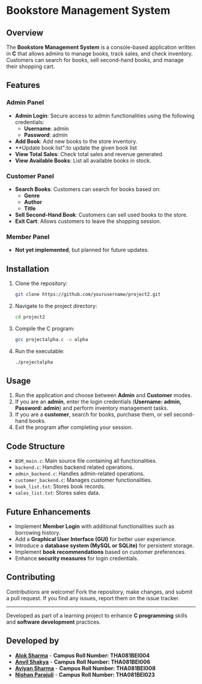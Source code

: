 # Bookstore Management System

## Overview

The **Bookstore Management System** is a console-based application written in **C** that allows admins to manage books, track sales, and check inventory. Customers can search for books, sell second-hand books, and manage their shopping cart.

## Features

### Admin Panel

- **Admin Login**: Secure access to admin functionalities using the following credentials:
  - **Username**: admin  
  - **Password**: admin  
- **Add Book**: Add new books to the store inventory.
- **Update book list":to update the given book list
- **View Total Sales**: Check total sales and revenue generated.
- **View Available Books**: List all available books in stock.

### Customer Panel

- **Search Books**: Customers can search for books based on:
  - **Genre**
  - **Author**
  - **Title**
- **Sell Second-Hand Book**: Customers can sell used books to the store.
- **Exit Cart**: Allows customers to leave the shopping session.

### Member Panel

- **Not yet implemented**, but planned for future updates.

## Installation

1. Clone the repository:
   ```bash
   git clone https://github.com/yourusername/project2.git
   ```
2. Navigate to the project directory:
   ```bash
   cd project2
   ```
3. Compile the C program:
   ```bash
   gcc projectalpha.c -o alpha
   ```
4. Run the executable:
   ```bash
   ./projectalpha
   ```

## Usage

1. Run the application and choose between **Admin** and **Customer** modes.
2. If you are an **admin**, enter the login credentials (**Username: admin, Password: admin**) and perform inventory management tasks.
3. If you are a **customer**, search for books, purchase them, or sell second-hand books.
4. Exit the program after completing your session.

## Code Structure

- `BSM_main.c`: Main source file containing all functionalities.
- `backend.c`: Handles backend related  operations.
- `admin_backend.c`: Handles admin-related operations.
- `customer_backend.c`: Manages customer functionalities.
- `book_list.txt`: Stores book records.
- `sales_list.txt`: Stores  sales data.

## Future Enhancements

- Implement **Member Login** with additional functionalities such as borrowing history.
- Add a **Graphical User Interface (GUI)** for better user experience.
- Introduce a **database system (MySQL or SQLite)** for persistent storage.
- Implement **book recommendations** based on customer preferences.
- Enhance **security measures** for login credentials.

## Contributing

Contributions are welcome! Fork the repository, make changes, and submit a pull request. If you find any issues, report them on the issue tracker.

---
Developed as part of a learning project to enhance **C programming** skills and **software development** practices.

## Developed by

- [**Alok Sharma**](https://github.com/alok-9898) - **Campus Roll Number: THA081BEI004**
- [**Anvil Shakya**](https://github.com/anvil39069) - **Campus Roll Number: THA081BEI006**
- [**Aviyan Sharma**](https://github.com/abhi-yang) - **Campus Roll Number: THA081BEI008**
- [**Nishan Parajuli**](https://github.com/nishanparajuli) - **Campus Roll Number: THA081BEI023**
